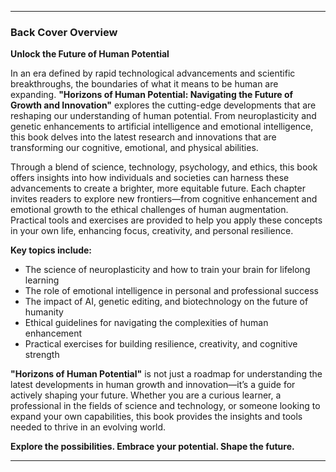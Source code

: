 
---

### **Back Cover Overview**

**Unlock the Future of Human Potential**

In an era defined by rapid technological advancements and scientific breakthroughs, the boundaries of what it means to be human are expanding. **"Horizons of Human Potential: Navigating the Future of Growth and Innovation"** explores the cutting-edge developments that are reshaping our understanding of human potential. From neuroplasticity and genetic enhancements to artificial intelligence and emotional intelligence, this book delves into the latest research and innovations that are transforming our cognitive, emotional, and physical abilities.

Through a blend of science, technology, psychology, and ethics, this book offers insights into how individuals and societies can harness these advancements to create a brighter, more equitable future. Each chapter invites readers to explore new frontiers—from cognitive enhancement and emotional growth to the ethical challenges of human augmentation. Practical tools and exercises are provided to help you apply these concepts in your own life, enhancing focus, creativity, and personal resilience.

**Key topics include:**
- The science of neuroplasticity and how to train your brain for lifelong learning
- The role of emotional intelligence in personal and professional success
- The impact of AI, genetic editing, and biotechnology on the future of humanity
- Ethical guidelines for navigating the complexities of human enhancement
- Practical exercises for building resilience, creativity, and cognitive strength

**"Horizons of Human Potential"** is not just a roadmap for understanding the latest developments in human growth and innovation—it’s a guide for actively shaping your future. Whether you are a curious learner, a professional in the fields of science and technology, or someone looking to expand your own capabilities, this book provides the insights and tools needed to thrive in an evolving world.

**Explore the possibilities. Embrace your potential. Shape the future.**

---
